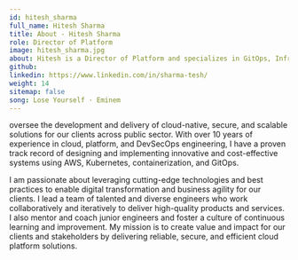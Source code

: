 ```yaml
---
id: hitesh_sharma
full_name: Hitesh Sharma
title: About - Hitesh Sharma
role: Director of Platform
image: hitesh_sharma.jpg
about: Hitesh is a Director of Platform and specializes in GitOps, Infrastructure as Code (IaC), Kubernetes, and Automation. He has an impressive 10-year career dedicated to solution architecting various systems/platforms and is passionate about designing and implementing container platforms that can take full advantage of the cloud and embrace the DevOps culture. Hitesh is currently the TCODE Platform Lead at US Transportation Command and previous Gravity Platform Tech Lead at Space CAMP. Prior to his work at Raft, he also worked in various technologist roles for Booz Allen Hamilton and Accenture Federal Services. Hitesh received his BS in Information Systems from Northern Illinois University. Outside of work, he enjoys spending time with his family and traveling the world.
github:
linkedin: https://www.linkedin.com/in/sharma-tesh/
weight: 14
sitemap: false
song: Lose Yourself · Eminem
---
```

oversee the development and delivery of cloud-native, secure, and scalable solutions for our clients across public sector. With over 10 years of experience in cloud, platform, and DevSecOps engineering, I have a proven track record of designing and implementing innovative and cost-effective systems using AWS, Kubernetes, containerization, and GitOps.

I am passionate about leveraging cutting-edge technologies and best practices to enable digital transformation and business agility for our clients. I lead a team of talented and diverse engineers who work collaboratively and iteratively to deliver high-quality products and services. I also mentor and coach junior engineers and foster a culture of continuous learning and improvement. My mission is to create value and impact for our clients and stakeholders by delivering reliable, secure, and efficient cloud platform solutions.